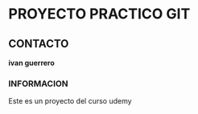 # PROYECTO PRACTICO GIT

## CONTACTO
**ivan guerrero**

### INFORMACION
Este es un proyecto del curso udemy